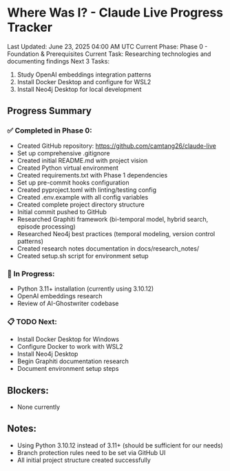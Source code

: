 # Where Was I? - Claude Live Progress Tracker

Last Updated: June 23, 2025 04:00 AM UTC
Current Phase: Phase 0 - Foundation & Prerequisites
Current Task: Researching technologies and documenting findings
Next 3 Tasks:
1. Study OpenAI embeddings integration patterns
2. Install Docker Desktop and configure for WSL2
3. Install Neo4j Desktop for local development

## Progress Summary

### ✅ Completed in Phase 0:
- Created GitHub repository: https://github.com/camtang26/claude-live
- Set up comprehensive .gitignore
- Created initial README.md with project vision
- Created Python virtual environment
- Created requirements.txt with Phase 1 dependencies
- Set up pre-commit hooks configuration
- Created pyproject.toml with linting/testing config
- Created .env.example with all config variables
- Created complete project directory structure
- Initial commit pushed to GitHub
- Researched Graphiti framework (bi-temporal model, hybrid search, episode processing)
- Researched Neo4j best practices (temporal modeling, version control patterns)
- Created research notes documentation in docs/research_notes/
- Created setup.sh script for environment setup

### 🚧 In Progress:
- Python 3.11+ installation (currently using 3.10.12)
- OpenAI embeddings research
- Review of AI-Ghostwriter codebase

### 📋 TODO Next:
- Install Docker Desktop for Windows
- Configure Docker to work with WSL2
- Install Neo4j Desktop
- Begin Graphiti documentation research
- Document environment setup steps

## Blockers:
- None currently

## Notes:
- Using Python 3.10.12 instead of 3.11+ (should be sufficient for our needs)
- Branch protection rules need to be set via GitHub UI
- All initial project structure created successfully